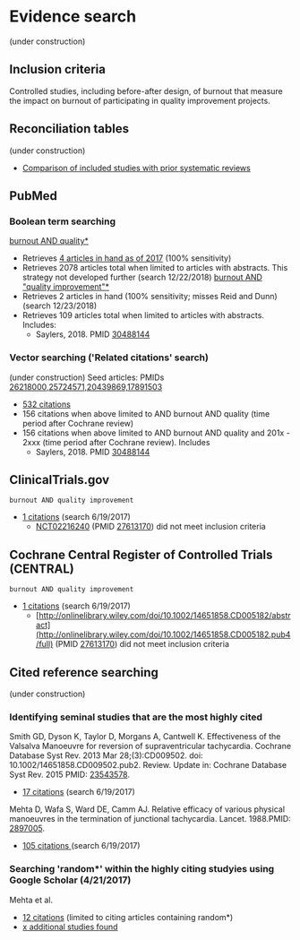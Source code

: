 # Evidence search
(under construction)
## Inclusion criteria
Controlled studies, including before-after design, of burnout that measure the impact on burnout of participating in quality improvement projects.

## Reconciliation tables
(under construction)
* [Comparison of included studies with prior systematic reviews](../reconciliation-tables)

## PubMed
### Boolean term searching

[burnout AND quality\*](https://www.ncbi.nlm.nih.gov/pubmed?cmd=Search&term=burnout%20AND%20quality) 
* Retrieves [4 articles in hand as of 2017](https://www.ncbi.nlm.nih.gov/pubmed?cmd=Search&tool=SUMSearch2plugins&otool=kumclib&term=26218000,25724571,20439869,17891503) (100% sensitivity)
* Retrieves 2078 articles total when limited to articles with abstracts. This strategy not developed further (search 12/22/2018)
[burnout AND "quality improvement"\*](https://www.ncbi.nlm.nih.gov/pubmed/?term=burnout+AND+"quality+improvement")
* Retrieves 2 articles in hand (100% sensitivity; misses Reid and Dunn) (search 12/23/2018)
* Retrieves 109 articles total when limited to articles with abstracts. Includes:
  * Saylers, 2018. PMID [30488144](https://pubmed.gov/30488144)

### Vector searching ('Related citations' search)
(under construction)
Seed articles: PMIDs [26218000,25724571,20439869,17891503](https://www.ncbi.nlm.nih.gov/pubmed?cmd=Search&tool=SUMSearch2plugins&otool=kumclib&term=26218000,25724571,20439869,17891503)
* [532 citations](https://www.ncbi.nlm.nih.gov/pubmed?linkname=pubmed_pubmed&from_uid=26218000,25724571,20439869,17891503)
* 156 citations when above limited to AND burnout AND quality (time period after Cochrane review)
* 156 citations when above limited to AND burnout AND quality and 201x - 2xxx (time period after Cochrane review). Includes
  * Saylers, 2018. PMID [30488144](https://pubmed.gov/30488144)

## ClinicalTrials.gov

`burnout AND quality improvement`
* [1 citations](https://clinicaltrials.gov/ct2/results?term=supraventricular+tachycardia+AND+Valsalva&Search=Search) (search 6/19/2017)
  * [NCT02216240](https://clinicaltrials.gov/ct2/show/NCT02216240) (PMID [27613170](https://www.ncbi.nlm.nih.gov/pubmed/27613170)) did not meet inclusion criteria

## Cochrane Central Register of Controlled Trials (CENTRAL)

`burnout AND quality improvement`
* [1 citations](http://onlinelibrary.wiley.com/cochranelibrary/search?submitSearch=Go&searchRows%5B0%5D.searchCriterias%5B0%5D.fieldRestriction=title+abstract+keywords&searchRows%5B0%5D.searchCriterias%5B0%5D.term=hypertension) (search 6/19/2017)
  * [http://onlinelibrary.wiley.com/doi/10.1002/14651858.CD005182/abstract](http://onlinelibrary.wiley.com/doi/10.1002/14651858.CD005182.pub4/full) (PMID [27613170](https://www.ncbi.nlm.nih.gov/pubmed/27613170)) did not meet inclusion criteria

## Cited reference searching
(under construction)

### Identifying seminal studies that are the most highly cited
Smith GD, Dyson K, Taylor D, Morgans A, Cantwell K. Effectiveness of the Valsalva Manoeuvre for reversion of supraventricular tachycardia. Cochrane Database Syst Rev. 2013 Mar 28;(3):CD009502. doi: 10.1002/14651858.CD009502.pub2. Review. Update in: Cochrane Database Syst Rev. 2015 PMID: [23543578](http://pubmed.gov/23543578).
 * [17 citations](https://scholar.google.com/scholar?cites=2217747907445562937&as_sdt=2005&sciodt=0,5&hl=en) (search 6/19/2017)

Mehta D, Wafa S, Ward DE, Camm AJ. Relative efficacy of various physical manoeuvres in the termination of junctional tachycardia. Lancet. 1988.PMID: [2897005](http://pubmed.gov/2897005).
 * [105 citations ](https://scholar.google.com/scholar?cites=7605211014335624801) (search 6/19/2017)


### Searching 'random*' within the highly citing studyies using Google Scholar (4/21/2017)
Mehta et al. 
* [12 citations](https://scholar.google.com/scholar?q=random&btnG=&hl=en&as_sdt=0%2C5&sciodt=0%2C5&cites=7605211014335624801&scipsc=1) (limited to citing articles containing random\*)
* [x additional studies found](https://pubmed.gov/25503625,27045252)
